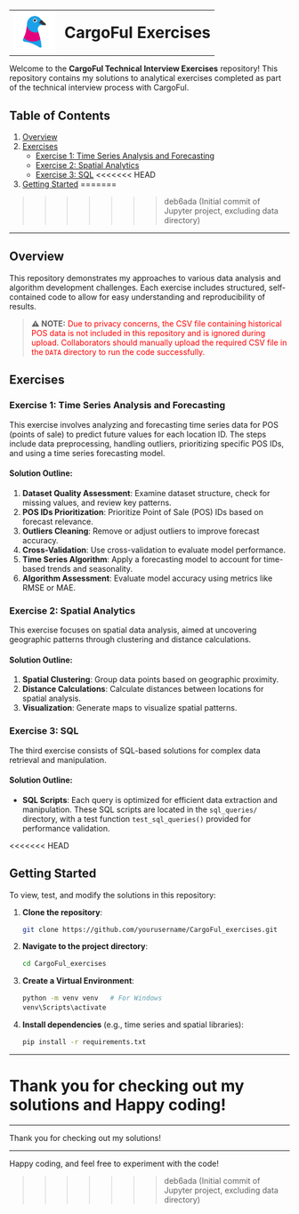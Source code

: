 <table style=" width: 100%; border-collapse: collapse;">
  <tr>
    <td style="vertical-align: middle;">
      <img src="./Assets/logo_1.png" alt="CargoFul Logo" width="75">
    </td>
    <td style="vertical-align: middle; padding-left: 10px;">
      <h1 style="display: inline; font-size: 2em; font-weight: bold; margin: 0;">CargoFul Exercises</h1>
    </td>
  </tr>
</table>

Welcome to the **CargoFul Technical Interview Exercises** repository! This repository contains my solutions to analytical exercises completed as part of the technical interview process with CargoFul.

## Table of Contents
1. [Overview](#overview)
2. [Exercises](#exercises)
    - [Exercise 1: Time Series Analysis and Forecasting](#exercise-1-time-series-analysis-and-forecasting)
    - [Exercise 2: Spatial Analytics](#exercise-2-spatial-analytics)
    - [Exercise 3: SQL](#exercise-3-sql)
<<<<<<< HEAD
3. [Getting Started](#getting-started)
=======

>>>>>>> deb6ada (Initial commit of Jupyter project, excluding data directory)
---

## Overview

This repository demonstrates my approaches to various data analysis and algorithm development challenges. Each exercise includes structured, self-contained code to allow for easy understanding and reproducibility of results.

> **⚠️ NOTE:** <span style="color: red;">Due to privacy concerns, the CSV file containing historical POS data is not included in this repository and is ignored during upload. Collaborators should manually upload the required CSV file in the `DATA` directory to run the code successfully.</span>

## Exercises

### Exercise 1: Time Series Analysis and Forecasting

This exercise involves analyzing and forecasting time series data for POS (points of sale) to predict future values for each location ID. The steps include data preprocessing, handling outliers, prioritizing specific POS IDs, and using a time series forecasting model.

#### Solution Outline:
1. **Dataset Quality Assessment**: Examine dataset structure, check for missing values, and review key patterns.
2. **POS IDs Prioritization**: Prioritize Point of Sale (POS) IDs based on forecast relevance.
3. **Outliers Cleaning**: Remove or adjust outliers to improve forecast accuracy.
4. **Cross-Validation**: Use cross-validation to evaluate model performance.
5. **Time Series Algorithm**: Apply a forecasting model to account for time-based trends and seasonality.
6. **Algorithm Assessment**: Evaluate model accuracy using metrics like RMSE or MAE.

### Exercise 2: Spatial Analytics

This exercise focuses on spatial data analysis, aimed at uncovering geographic patterns through clustering and distance calculations.

#### Solution Outline:
1. **Spatial Clustering**: Group data points based on geographic proximity.
2. **Distance Calculations**: Calculate distances between locations for spatial analysis.
3. **Visualization**: Generate maps to visualize spatial patterns.

### Exercise 3: SQL

The third exercise consists of SQL-based solutions for complex data retrieval and manipulation.

#### Solution Outline:
- **SQL Scripts**: Each query is optimized for efficient data extraction and manipulation. These SQL scripts are located in the `sql_queries/` directory, with a test function `test_sql_queries()` provided for performance validation.

<<<<<<< HEAD
## Getting Started

To view, test, and modify the solutions in this repository:

1. **Clone the repository**:
    ```bash
    git clone https://github.com/yourusername/CargoFul_exercises.git
    ```
2. **Navigate to the project directory**:
    ```bash
    cd CargoFul_exercises
    ```
3. **Create a Virtual Environment**:
    ```bash
    python -m venv venv   # For Windows
    venv\Scripts\activate
    ```
4. **Install dependencies** (e.g., time series and spatial libraries):
    ```bash
    pip install -r requirements.txt
    ```

---

Thank you for checking out my solutions and Happy coding!
=======
---

Thank you for checking out my solutions!

---

Happy coding, and feel free to experiment with the code!
>>>>>>> deb6ada (Initial commit of Jupyter project, excluding data directory)
